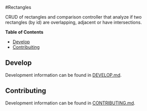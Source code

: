 #Rectangles

CRUD of rectangles and comparison controller that analyze if two rectangles (by id) are overlapping, adjacent or have intersections.

**Table of Contents**

* [Develop](#develop)
* [Contribuiting](#contributing)

## Develop<a id="develop"></a>

Development information can be found in [DEVELOP.md](DEVELOP.md).

## Contributing<a id="contributing"></a>

Development information can be found in [CONTRIBUTING.md](CONTRIBUTING.md).